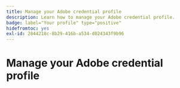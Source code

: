 ```yaml
---
title: Manage your Adobe credential profile
description: Learn how to manage your Adobe credential profile.
badge: label="Your profile" type="positive"
hidefromtoc: yes
exl-id: 2844218c-8b29-416b-a534-d024343f9b96
---
```

# Manage your Adobe credential profile
